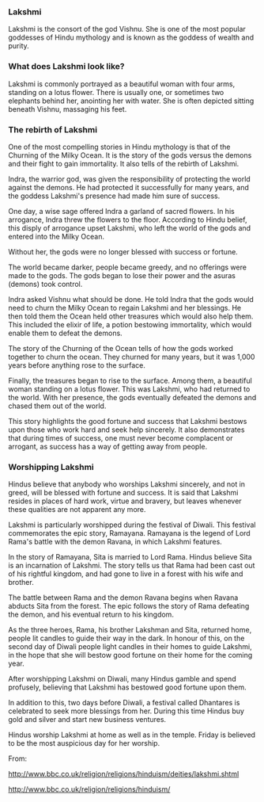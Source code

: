 ### Lakshmi

Lakshmi is the consort of the god Vishnu. She is one of the most popular goddesses of Hindu mythology and is known as the goddess of wealth and purity.

### What does Lakshmi look like?

Lakshmi is commonly portrayed as a beautiful woman with four arms, standing on a lotus flower. There is usually one, or sometimes two elephants behind her, anointing her with water. She is often depicted sitting beneath Vishnu, massaging his feet.

### The rebirth of Lakshmi

One of the most compelling stories in Hindu mythology is that of the Churning of the Milky Ocean. It is the story of the gods versus the demons and their fight to gain immortality. It also tells of the rebirth of Lakshmi.

Indra, the warrior god, was given the responsibility of protecting the world against the demons. He had protected it successfully for many years, and the goddess Lakshmi's presence had made him sure of success.

One day, a wise sage offered Indra a garland of sacred flowers. In his arrogance, Indra threw the flowers to the floor. According to Hindu belief, this disply of arrogance upset Lakshmi, who left the world of the gods and entered into the Milky Ocean.

Without her, the gods were no longer blessed with success or fortune.

The world became darker, people became greedy, and no offerings were made to the gods. The gods began to lose their power and the asuras (demons) took control.

Indra asked Vishnu what should be done. He told Indra that the gods would need to churn the Milky Ocean to regain Lakshmi and her blessings. He then told them the Ocean held other treasures which would also help them. This included the elixir of life, a potion bestowing immortality, which would enable them to defeat the demons.

The story of the Churning of the Ocean tells of how the gods worked together to churn the ocean. They churned for many years, but it was 1,000 years before anything rose to the surface.

Finally, the treasures began to rise to the surface. Among them, a beautiful woman standing on a lotus flower. This was Lakshmi, who had returned to the world. With her presence, the gods eventually defeated the demons and chased them out of the world.

This story highlights the good fortune and success that Lakshmi bestows upon those who work hard and seek help sincerely. It also demonstrates that during times of success, one must never become complacent or arrogant, as success has a way of getting away from people. 

### Worshipping Lakshmi

Hindus believe that anybody who worships Lakshmi sincerely, and not in greed, will be blessed with fortune and success. It is said that Lakshmi resides in places of hard work, virtue and bravery, but leaves whenever these qualities are not apparent any more.

Lakshmi is particularly worshipped during the festival of Diwali. This festival commemorates the epic story, Ramayana. Ramayana is the legend of Lord Rama's battle with the demon Ravana, in which Lakshmi features.

In the story of Ramayana, Sita is married to Lord Rama. Hindus believe Sita is an incarnation of Lakshmi. The story tells us that Rama had been cast out of his rightful kingdom, and had gone to live in a forest with his wife and brother.

The battle between Rama and the demon Ravana begins when Ravana abducts Sita from the forest. The epic follows the story of Rama defeating the demon, and his eventual return to his kingdom.

As the three heroes, Rama, his brother Lakshman and Sita, returned home, people lit candles to guide their way in the dark. In honour of this, on the second day of Diwali people light candles in their homes to guide Lakshmi, in the hope that she will bestow good fortune on their home for the coming year.

After worshipping Lakshmi on Diwali, many Hindus gamble and spend profusely, believing that Lakshmi has bestowed good fortune upon them.

In addition to this, two days before Diwali, a festival called Dhantares is celebrated to seek more blessings from her. During this time Hindus buy gold and silver and start new business ventures.

Hindus worship Lakshmi at home as well as in the temple. Friday is believed to be the most auspicious day for her worship.

From:

http://www.bbc.co.uk/religion/religions/hinduism/deities/lakshmi.shtml

http://www.bbc.co.uk/religion/religions/hinduism/